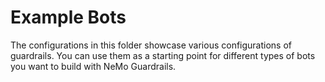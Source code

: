 # Example Bots

The configurations in this folder showcase various configurations of guardrails. You can use them as a starting point for different types of bots you want to build with NeMo Guardrails.
